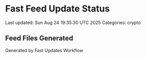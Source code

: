 # Fast Feed Update Status
Last updated: Sun Aug 24 19:35:30 UTC 2025
Categories: crypto

## Feed Files Generated

Generated by Fast Updates Workflow
